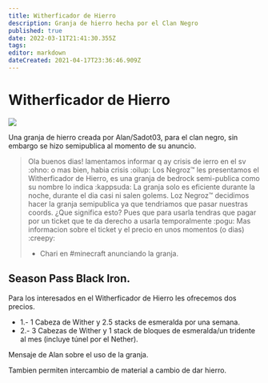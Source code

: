 ```yaml
---
title: Witherficador de Hierro
description: Granja de hierro hecha por el Clan Negro
published: true
date: 2022-03-11T21:41:30.355Z
tags: 
editor: markdown
dateCreated: 2021-04-17T23:36:46.909Z
---
```


# Witherficador de Hierro

![](https://cdn.discordapp.com/attachments/556529167529803776/624750257669931039/2019-09-14_22.png)

Una granja de hierro creada por Alan/Sadot03, para el clan negro, sin embargo se hizo semipublica al momento de su anuncio.

> Ola buenos dias! lamentamos informar q ay crisis de ierro en el sv :ohno: o mas bien, habia crisis :oilup:
Los Negroz™ les presentamos el Witherficador de Hierro, es una granja de bedrock semi-publica como su nombre lo indica :kappsuda: 
La granja solo es eficiente durante la noche, durante el dia casi ni salen golems.
Loz Negroz™ decidimos hacer la granja semipublica ya que tendriamos que pasar nuestras coords. ¿Que significa esto? Pues que para usarla tendras que pagar por un ticket que te da derecho a usarla temporalmente :pogu: 
Mas informacion sobre el ticket y el precio en unos momentos (o dias) :creepy: 
> - Chari en #minecraft anunciando la granja.

## Season Pass Black Iron.

Para los interesados en el Witherficador de Hierro les ofrecemos dos precios.

- 1.- 1 Cabeza de Wither y 2.5 stacks de esmeralda por una semana.
- 2.- 3 Cabezas de Wither y 1 stack de bloques de esmeralda/un tridente al mes (incluye túnel por el Nether).

Mensaje de Alan sobre el uso de la granja.

Tambien permiten intercambio de material a cambio de dar hierro.

